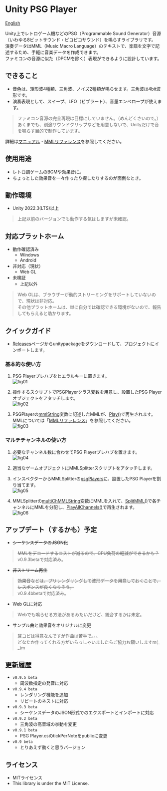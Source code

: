 # Unity PSG Player

[English](README.md)

Unity上でレトロゲーム機などのPSG（Programmable Sound Generator）音源（いわゆる8ビットサウンド・ピコピコサウンド）を鳴らすライブラリです。  
演奏データはMML（Music Macro Language）のテキストで、楽譜を文字で記述するため、手軽に音楽データを作成できます。  
ファミコンの音源に似た（DPCMを除く）表現ができるように設計しています。  

## できること

* 音色は、矩形波4種類、三角波、ノイズ2種類が鳴らせます。三角波は4bit波形です。
* 演奏表現として、スイープ、LFO（ビブラート）、音量エンベロープが使えます。

> ファミコン音源の完全再現は目標にしていません。（めんどくさいので。）  
> あくまでも、別途サウンドクリップなどを用意しないで、Unityだけで音を鳴らす目的で制作しています。  

詳細は[マニュアル](Unity%20PSG%20Player%20-%20manual_JP.md)・[MMLリファレンス](Unity%20PSG%20Player%20-%20MML%20reference_JP.md)を参照してください。

## 使用用途

* レトロ調ゲームのBGMや効果音に。
* ちょっとした効果音を一々作ったり探したりするのが面倒なとき。

## 動作環境

* Unity 2022.3(LTS)以上

> 上記以前のバージョンでも動作する気はしますが未確認。

## 対応プラットホーム

* 動作確認済み
  * Windows
  * Android
* 非対応（現状）
  * Web GL
* 未検証
  * 上記以外

> Web GLは、ブラウザーが動的ストリーミングをサポートしていないので、現状は非対応。  
> その他プラットホームは、単に自分では確認できる環境がないので、報告してもらえると助かります。

## クイックガイド

* [Releases](https://github.com/bokanushi-design/Unity-PSG-Player/releases)ページからunitypackageをダウンロードして、プロジェクトにインポートします。

### 基本的な使い方

1. PSG Playerプレハブをヒエラルキーに置きます。  
![fig01](./img/fig01.png)

2. 操作するスクリプトでPSGPlayerクラス変数を用意し、設置したPSG Playerオブジェクトをアタッチします。  
![fig02](./img/fig02.png)

3. PSGPlayerの[mmlString](Unity%20PSG%20Player%20-%20manual_JP.md)変数に記述したMMLが、[Play()](Unity%20PSG%20Player%20-%20manual_JP.md)で再生されます。  
MMLについては「[MMLリファレンス](Unity%20PSG%20Player%20-%20MML%20reference_JP.md)」を参照してください。  
![fig03](./img/fig03.png)

### マルチチャンネルの使い方

1. 必要なチャンネル数に合わせてPSG Playerプレハブを置きます。  
![fig04](./img/fig04.png)

2. 適当なゲームオブジェクトにMMLSplitterスクリプトをアタッチします。  
3. インスペクターからMMLSplitterの[psgPlayers](Unity%20PSG%20Player%20-%20manual_JP.md)に、設置したPSG Playerを割り当てます。  
![fig05](./img/fig05.png)

4. MMLSplitterの[multiChMMLString](Unity%20PSG%20Player%20-%20manual_JP.md)変数にMMLを入れて、[SplitMML()](Unity%20PSG%20Player%20-%20manual_JP.md)で各チャンネルにMMLを分配し、[PlayAllChannels()](Unity%20PSG%20Player%20-%20manual_JP.md)で再生されます。  
![fig06](./img/fig06.png)

## アップデート（するかも）予定

* ~~シーケンスデータのJSON化~~

> ~~MMLをデコードするコストが減るので、CPU負荷の軽減ができるかも？~~  
> v0.9.3betaで対応済み。

* ~~非ストリーム再生~~

> ~~効果音などは、プリレンダリングして波形データを用意しておくことで、レスポンスが良くなりそう。~~  
> v0.9.4bbetaで対応済み。

* Web GLに対応

> Webでも鳴らせる方法があるみたいだけど、統合するかは未定。

* サンプル曲と効果音をオリジナルに変更

> 耳コピは得意なんですが作曲は苦手で。。。  
> どなたか作ってくれる方がいらっしゃいましたらご協力お願いしますm(\_ \_)m  

## 更新履歴

* `v0.9.5 beta`
  * 周波数指定の発音に対応
* `v0.9.4 beta`
  * レンダリング機能を追加
  * リピートのネストに対応
* `v0.9.3 beta`
  * シーケンスデータのJSON形式でのエクスポートとインポートに対応
* `v0.9.2 beta`
  * 三角波の高音域の挙動を変更
* `v0.9.1 beta`
  * PSG Player.csのtickPerNoteをpublicに変更
* `v0.9 beta`
  * とりあえず動くと思うバージョン  

## ライセンス

* MITライセンス
* This library is under the MIT License.
